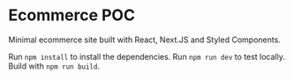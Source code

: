 # Ecommerce POC

Minimal ecommerce site built with React, Next.JS and Styled Components.

Run `npm install` to install the dependencies.
Run `npm run dev` to test locally.
Build with `npm run build`.